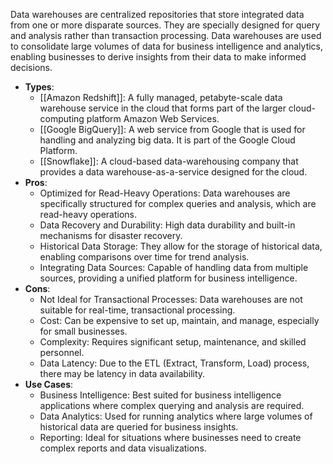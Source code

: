 Data warehouses are centralized repositories that store integrated data from one or more disparate sources. They are specially designed for query and analysis rather than transaction processing. Data warehouses are used to consolidate large volumes of data for business intelligence and analytics, enabling businesses to derive insights from their data to make informed decisions.
- **Types**: 
	- [[Amazon Redshift]]: A fully managed, petabyte-scale data warehouse service in the cloud that forms part of the larger cloud-computing platform Amazon Web Services.
	- [[Google BigQuery]]: A web service from Google that is used for handling and analyzing big data. It is part of the Google Cloud Platform.
	- [[Snowflake]]: A cloud-based data-warehousing company that provides a data warehouse-as-a-service designed for the cloud.
- **Pros**: 
	- Optimized for Read-Heavy Operations: Data warehouses are specifically structured for complex queries and analysis, which are read-heavy operations.
	- Data Recovery and Durability: High data durability and built-in mechanisms for disaster recovery.
	- Historical Data Storage: They allow for the storage of historical data, enabling comparisons over time for trend analysis.
	- Integrating Data Sources: Capable of handling data from multiple sources, providing a unified platform for business intelligence.
- **Cons**: 
	- Not Ideal for Transactional Processes: Data warehouses are not suitable for real-time, transactional processing.
	- Cost: Can be expensive to set up, maintain, and manage, especially for small businesses.
	- Complexity: Requires significant setup, maintenance, and skilled personnel.
	- Data Latency: Due to the ETL (Extract, Transform, Load) process, there may be latency in data availability.
- **Use Cases**: 
	- Business Intelligence: Best suited for business intelligence applications where complex querying and analysis are required.
	- Data Analytics: Used for running analytics where large volumes of historical data are queried for business insights.
	- Reporting: Ideal for situations where businesses need to create complex reports and data visualizations.